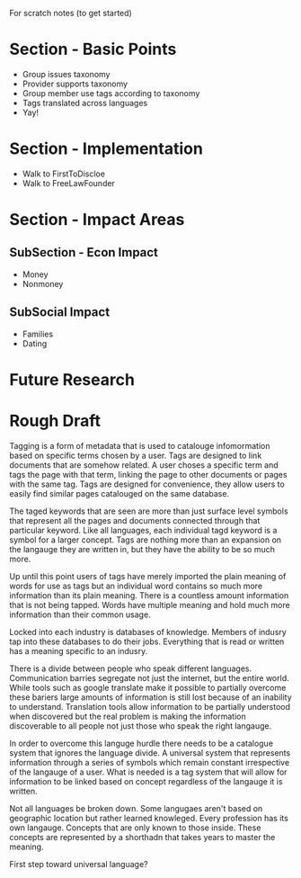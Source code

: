 For scratch notes (to get started)


# Section - Basic Points

* Group issues taxonomy
* Provider supports taxonomy
* Group member use tags according to taxonomy
* Tags translated across languages
* Yay!

#  Section - Implementation

* Walk to FirstToDiscloe
* Walk to FreeLawFounder

# Section - Impact Areas

##  SubSection - Econ Impact

* Money
* Nonmoney

## SubSocial Impact

* Families
* Dating 

# Future Research

# Rough Draft

  Tagging is a form of metadata that is used to catalouge infomormation based on specific terms chosen by a user. Tags are designed to link documents that are somehow related. A user choses a specific term and tags the page with that term, linking the page to other documents or pages with the same tag. Tags are designed for convenience, they allow users to easily find similar pages catalouged on the same database. 
  
  The taged keywords that are seen are more than just surface level symbols that represent all the pages and documents connected through that particular keyword. Like all languages, each individual tagd keyword is a symbol for a larger concept. Tags are nothing more than an expansion on the langauge they are written in, but they have the ability to be so much more. 
  
  Up until this point users of tags have merely imported the plain meaning of words for use as tags but an individual word contains so much more information than its plain meaning. There is a countless amount information that is not being tapped. Words have multiple meaning and hold much more information than their common usage.  

 Locked into each industry is databases of knowledge. Members of indusry tap into these databases to do their jobs. Everything that is read or written has a meaning specific to an indusry. 

  There is a divide between people who speak different languages. Communication barries segregate not just the internet, but the entire world. While tools such as google translate make it possible to partially overcome these bariers large amounts of information is still lost because of an inability to understand. Translation tools allow information to be partially understood when discovered but the real problem is making the information discoverable to all people not just those who speak the right langauge. 
  
  In order to overcome this languge hurdle there needs to be a catalogue system that ignores the language divide. A universal system that represents information through a series of symbols which remain constant irrespective of the langauge of a user. What is needed is a tag system that will allow for information to be linked based on concept regardless of the langauge it is written.
  
  Not all languages be broken down. Some langugaes aren't based on geographic location but rather learned knowleged. Every profession has its own langauge. Concepts that are only known to those inside. These concepts are represented by a shorthadn that takes years to master the meaning. 
  
  
  
  First step toward universal language? 

